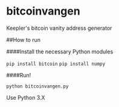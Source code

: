 # bitcoinvangen
Keepler's bitcoin vanity address generator

##How to run

####Install the necessary Python modules

`pip install bitcoin`
`pip install numpy`

####Run!

`python bitcoinvangen.py`

Use Python 3.X
